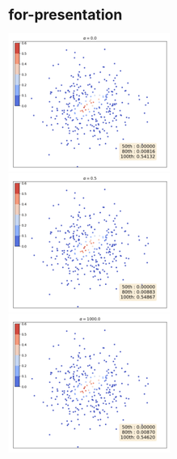 # for-presentation

<p float="left">
  <img src="./figures/0.0.gif" alt="image" width="320" height="auto">
  <img src="./figures/0.5.gif" alt="image" width="320" height="auto">
  <img src="./figures/1000.0.gif" alt="image" width="320" height="auto">
</p>
